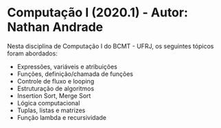 # Computação I (2020.1) - Autor: Nathan Andrade
Nesta disciplina de Computação I do BCMT - UFRJ, os seguintes tópicos foram abordados:
- Expressões, variáveis e atribuições
- Funções, definição/chamada de funções
- Controle de fluxo e looping
- Estruturação de algoritmos
- Insertion Sort, Merge Sort
- Lógica computacional
- Tuplas, listas e matrizes
- Função lambda e recursividade
